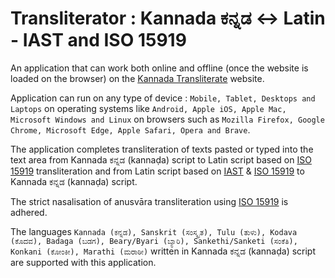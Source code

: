 # Transliterator : Kannada ಕನ್ನಡ <-> Latin - IAST and ISO 15919
An application that can work both online and offline (once the website is loaded on the browser) on the [Kannada Transliterate](https://vyshantha.github.io/kannadatransliterate/) website. 

Application can run on any type of device : ```Mobile, Tablet, Desktops and Laptops``` on operating systems like ```Android, Apple iOS, Apple Mac, Microsoft Windows and Linux``` on browsers such as ```Mozilla Firefox, Google Chrome, Microsoft Edge, Apple Safari, Opera and Brave```.

The application completes transliteration of texts pasted or typed into the text area from Kannada ಕನ್ನಡ (kannaḍa) script to Latin script based on [ISO 15919](https://en.wikipedia.org/wiki/ISO_15919) transliteration and from Latin script based on [IAST](https://en.wikipedia.org/wiki/International_Alphabet_of_Sanskrit_Transliteration) & [ISO 15919](https://en.wikipedia.org/wiki/ISO_15919) to Kannada ಕನ್ನಡ (kannaḍa) script.

The strict nasalisation of anusvāra transliteration using [ISO 15919](https://en.wikipedia.org/wiki/ISO_15919) is adhered. 

The languages ```Kannada (ಕನ್ನಡ), Sanskrit (ಸಂಸ್ಕೃತ), Tulu (ತುಳು), Kodava (ಕೊದವ), Badaga (ಬಡಗ), Beary/Byari (ಬ್ಯಾರಿ), Sankethi/Sanketi (ಸಂಕೆತಿ), Konkani (ಕೋಂಕೀ), Marathi (ಮರಾಠೀ)``` written in Kannada ಕನ್ನಡ (kannaḍa) script are supported with this application.

